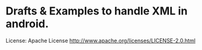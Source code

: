 Drafts & Examples to handle XML in android.
===========================================



License: 
Apache License
http://www.apache.org/licenses/LICENSE-2.0.html



